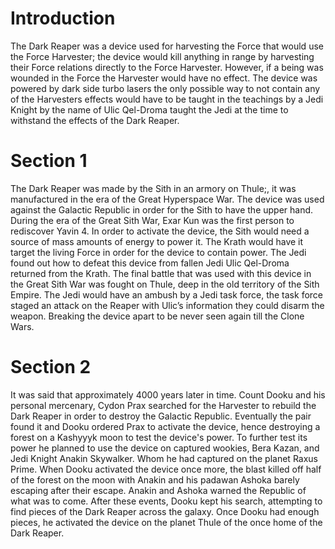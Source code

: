 # Introduction

The Dark Reaper was a device used for harvesting the Force that would use the Force Harvester; the device would kill anything in range by harvesting their Force relations directly to the Force Harvester.
However, if a being was wounded in the Force the Harvester would have no effect.
The device was powered by dark side turbo lasers the only possible way to not contain any of the Harvesters effects would have to be taught in the teachings by a Jedi Knight by the name of Ulic Qel-Droma taught the Jedi at the time to withstand the effects of the Dark Reaper.

# Section 1

The Dark Reaper was made by the Sith in an armory on Thule;, it was manufactured in the era of the Great Hyperspace War.
The device was used against the Galactic Republic in order for the Sith to have the upper hand.
During the era of the Great Sith War, Exar Kun was the first person to rediscover Yavin 4.
In order to activate the device, the Sith would need a source of mass amounts of energy to power it.
The Krath would have it target the living Force in order for the device to contain power.
The Jedi found out how to defeat this device from fallen Jedi Ulic Qel-Droma returned from the Krath.
The final battle that was used with this device in the Great Sith War was fought on Thule, deep in the old territory of the Sith Empire.
The Jedi would have an ambush by a Jedi task force, the task force staged an attack on the Reaper with Ulic’s information they could disarm the weapon.
Breaking the device apart to be never seen again till the Clone Wars.

# Section 2

It was said that approximately 4000 years later in time.
Count Dooku and his personal mercenary, Cydon Prax searched for the Harvester to rebuild the Dark Reaper in order to destroy the Galactic Republic.
Eventually the pair found it and Dooku ordered Prax to activate the device, hence destroying a forest on a Kashyyyk moon to test the device's power.
To further test its power he planned to use the device on captured wookies, Bera Kazan, and Jedi Knight Anakin Skywalker.
Whom he had captured on the planet Raxus Prime.
When Dooku activated the device once more, the blast killed off half of the forest on the moon with Anakin and his padawan Ashoka barely escaping after their escape.
Anakin and Ashoka warned the Republic of what was to come.
After these events, Dooku kept his search, attempting to find pieces of the Dark Reaper across the galaxy.
Once Dooku had enough pieces, he activated the device on the planet Thule of the once home of the Dark Reaper.
